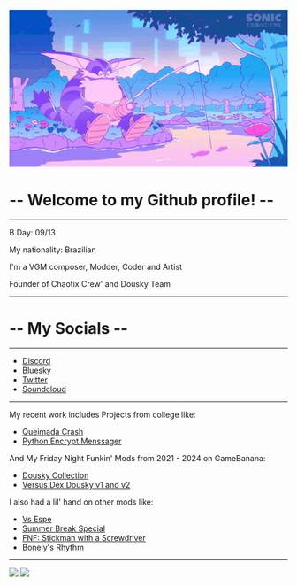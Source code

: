 <p aling= "center">
    <img src = "banner.gif" width = "700px" aling = "center" >

# -- Welcome to my Github profile! --

</p>

----------------------------------------------

B.Day: 09/13 

My nationality: Brazilian

I'm a VGM composer, Modder, Coder and Artist

Founder of Chaotix Crew' and Dousky Team

----------------------------------------------

# -- My Socials --

----------------------------------------------

*   [Discord](discord.com/users/thedogdousky_)
*   [Bluesky](https://bsky.app/profile/dexdousky.bsky.social)
*   [Twitter](https://x.com/dex_dousky)
*   [Soundcloud](https://soundcloud.com/dexdousky)

----------------------------------------------

My recent work includes Projects from college like:
*   [Queimada Crash](https://github.com/DexDousky/APS-jogo-das-queimadas)
*   [Python Encrypt Menssager](https://github.com/DexDousky/python_rip.pynthao)

And My Friday Night Funkin' Mods from 2021 - 2024 on GameBanana:

*   [Dousky Collection](https://gamebanana.com/mods/422331)
*   [Versus Dex Dousky v1 and v2](https://gamebanana.com/mods/468489)

I also had a lil' hand on other mods like:

*   [Vs Espe](https://especulamente.com.br/projetos/46)
*   [Summer Break Special](https://gamebanana.com/mods/534099)
*   [FNF: Stickman with a Screwdriver ](https://gamebanana.com/mods/411552)
*   [Bonely's Rhythm](https://gamebanana.com/mods/535787)

----------------------------------------------


<div aling="left">
<img height = "200em" src="https://github-readme-stats.vercel.app/api/top-langs/?username=DexDousky&show_icons=true&theme=bear&count_private=true"/>
<img height = "200em" src="https://github-readme-stats.vercel.app/api?username=DexDousky&show_icons=true&show_icons=true&theme=bear&count_private=true" />
</div>